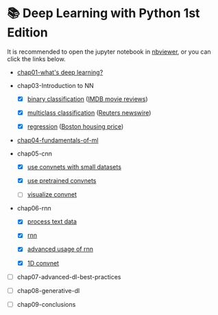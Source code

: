 # :books: Deep Learning with Python 1st Edition

It is recommended to open the jupyter notebook in [nbviewer](https://nbviewer.jupyter.org/), or you can click the links below.


- [chap01-what's deep learning?](https://nbviewer.jupyter.org/github/libingallin/deep-learning-with-python-e1/blob/master/chap01-what-is-deep-learning.ipynb)

- chap03-Introduction to NN

  - [x] [binary classification](https://nbviewer.jupyter.org/github/libingallin/deep-learning-with-python-e1/blob/master/chap03-1-binary-classification.ipynb) ([IMDB movie reviews](https://www.tensorflow.org/api_docs/python/tf/keras/datasets/imdb))
  
  - [x] [multiclass classification](https://nbviewer.jupyter.org/github/libingallin/deep-learning-with-python-e1/blob/master/chap03-2-mutliclass-classification.ipynb) ([Reuters newswire](https://www.tensorflow.org/api_docs/python/tf/keras/datasets/reuters))
  
  - [x] [regression](https://nbviewer.jupyter.org/github/libingallin/deep-learning-with-python-e1/blob/master/chap03-3-regression.ipynb) ([Boston housing price](https://www.tensorflow.org/api_docs/python/tf/keras/datasets/boston_housing))

- [chap04-fundamentals-of-ml](https://nbviewer.jupyter.org/github/libingallin/deep-learning-with-python-e1/blob/master/chap04-fundamental-of-ml.ipynb)

- chap05-cnn

  - [x] [use convnets with small datasets](https://nbviewer.jupyter.org/github/libingallin/deep-learning-with-python-e1/blob/master/chap05-1-use-convnets-with-small-datasets.ipynb)

  - [x] [use pretrained convnets](https://nbviewer.jupyter.org/github/libingallin/deep-learning-with-python-e1/blob/master/chap05-2-use-a-pretrained-convnet.ipynb)

  - [ ] [visualize convnet](https://nbviewer.jupyter.org/github/libingallin/deep-learning-with-python-e1/blob/master/chap05-3-visualize-convnet.ipynb)

- chap06-rnn

  - [x] [process text data](https://nbviewer.jupyter.org/github/libingallin/deep-learning-with-python-e1/blob/master/chap06-1-process-text-data.ipynb#1.-n-gram-%E5%92%8C%E8%AF%8D%E8%A2%8B-(bag-of-words))

  - [x] [rnn](https://nbviewer.jupyter.org/github/libingallin/deep-learning-with-python-e1/blob/master/chap06-2-rnn.ipynb)

  - [x] [advanced usage of rnn](https://nbviewer.jupyter.org/github/libingallin/deep-learning-with-python-e1/blob/master/chap06-3-advanced-usage-of-rnn.ipynb)

  - [x] [1D convnet](https://nbviewer.jupyter.org/github/libingallin/deep-learning-with-python-e1/blob/master/chap06-4-1D-convnet.ipynb)


- [ ] chap07-advanced-dl-best-practices

- [ ] chap08-generative-dl

- [ ] chap09-conclusions
